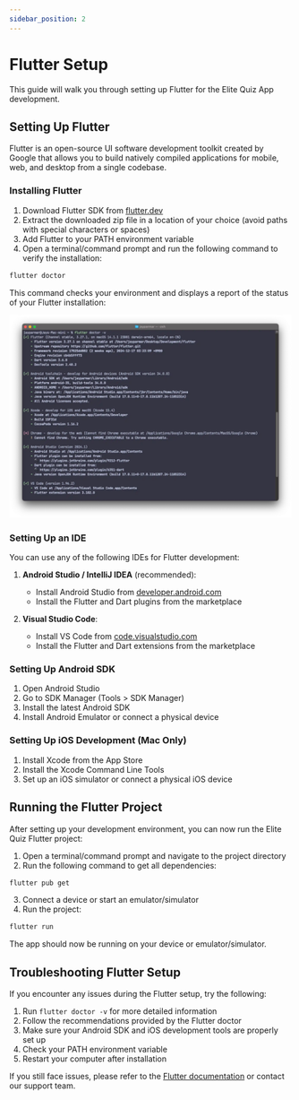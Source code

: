 ```yaml
---
sidebar_position: 2
---
```


# Flutter Setup

This guide will walk you through setting up Flutter for the Elite Quiz App development.

## Setting Up Flutter

Flutter is an open-source UI software development toolkit created by Google that allows you to build natively compiled applications for mobile, web, and desktop from a single codebase.

### Installing Flutter

1. Download Flutter SDK from [flutter.dev](https://flutter.dev/docs/get-started/install)
2. Extract the downloaded zip file in a location of your choice (avoid paths with special characters or spaces)
3. Add Flutter to your PATH environment variable
4. Open a terminal/command prompt and run the following command to verify the installation:

```bash
flutter doctor
```

This command checks your environment and displays a report of the status of your Flutter installation:

![Flutter Doctor](/img/app/flutter_doctor.webp)

### Setting Up an IDE

You can use any of the following IDEs for Flutter development:

1. **Android Studio / IntelliJ IDEA** (recommended):

   - Install Android Studio from [developer.android.com](https://developer.android.com/studio)
   - Install the Flutter and Dart plugins from the marketplace

2. **Visual Studio Code**:
   - Install VS Code from [code.visualstudio.com](https://code.visualstudio.com/)
   - Install the Flutter and Dart extensions from the marketplace

### Setting Up Android SDK

1. Open Android Studio
2. Go to SDK Manager (Tools > SDK Manager)
3. Install the latest Android SDK
4. Install Android Emulator or connect a physical device

### Setting Up iOS Development (Mac Only)

1. Install Xcode from the App Store
2. Install the Xcode Command Line Tools
3. Set up an iOS simulator or connect a physical iOS device

## Running the Flutter Project

After setting up your development environment, you can now run the Elite Quiz Flutter project:

1. Open a terminal/command prompt and navigate to the project directory
2. Run the following command to get all dependencies:

```bash
flutter pub get
```

3. Connect a device or start an emulator/simulator
4. Run the project:

```bash
flutter run
```

The app should now be running on your device or emulator/simulator.

## Troubleshooting Flutter Setup

If you encounter any issues during the Flutter setup, try the following:

1. Run `flutter doctor -v` for more detailed information
2. Follow the recommendations provided by the Flutter doctor
3. Make sure your Android SDK and iOS development tools are properly set up
4. Check your PATH environment variable
5. Restart your computer after installation

If you still face issues, please refer to the [Flutter documentation](https://flutter.dev/docs) or contact our support team.
